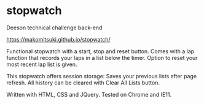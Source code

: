 # stopwatch
Deeson technical challenge back-end

https://makomitsuki.github.io/stopwatch/

Functional stopwatch with a start, stop and reset button.
Comes with a lap function that records your laps in a list below the timer.
Option to reset your most recent lap list is given.

This stopwatch offers session storage:
Saves your previous lists after page refresh.
All history can be cleared with Clear All Lists button.


Written with HTML, CSS and JQuery.
Tested on Chrome and IE11.

